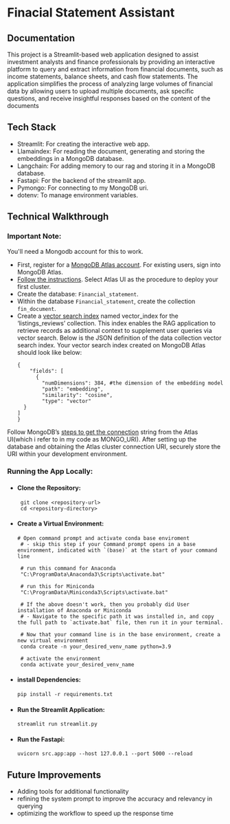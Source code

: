 # Finacial Statement Assistant

## Documentation
This project is a Streamlit-based web application designed to assist investment analysts and finance professionals by providing an interactive platform to query and extract information from financial documents, such as income statements, balance sheets, and cash flow statements. The application simplifies the process of analyzing large volumes of financial data by allowing users to upload multiple documents, ask specific questions, and receive insightful responses based on the content of the documents

## Tech Stack
- Streamlit: For creating the interactive web app.
- Llamaindex: For reading the document, generating and storing the embeddings in a MongoDB database.
- Langchain: For adding memory to our rag and storing it in a MongoDB database.
- Fastapi: For the backend of the streamlit app.
- Pymongo: For connecting to my MongoDB uri.
- dotenv: To manage environment variables.

## Technical Walkthrough
### Important Note:
You'll need a Mongodb account for this to work.
- First, register for a [MongoDB Atlas account](https://www.google.com/url?q=https%3A%2F%2Fwww.mongodb.com%2Fcloud%2Fatlas%2Fregister). For existing users, sign into MongoDB Atlas.
- [Follow the instructions](https://www.google.com/url?q=https%3A%2F%2Fwww.mongodb.com%2Fdocs%2Fatlas%2Ftutorial%2Fdeploy-free-tier-cluster%2F). Select Atlas UI as the procedure to deploy your first cluster.
- Create the database: `Financial_statement`.
- Within the database `Financial_statement`, create the collection `fin_document`.
- Create a [vector search index](https://www.google.com/url?q=https%3A%2F%2Fwww.mongodb.com%2Fdocs%2Fatlas%2Fatlas-vector-search%2Fcreate-index%2F%23procedure%2F) named vector_index for the ‘listings_reviews’ collection. This index enables the RAG application to retrieve records as additional context to supplement user queries via vector search. Below is the JSON definition of the data collection vector search index.
  Your vector search index created on MongoDB Atlas should look like below:
  ```
  {
      "fields": [
        {
          "numDimensions": 384, #the dimension of the embedding model
          "path": "embedding",
          "similarity": "cosine",
          "type": "vector"
    }
  ]
  }
Follow MongoDB’s [steps to get the connection](https://www.google.com/url?q=https%3A%2F%2Fwww.mongodb.com%2Fdocs%2Fmanual%2Freference%2Fconnection-string%2F) string from the Atlas UI(which i refer to in my code as MONGO_URI). After setting up the database and obtaining the Atlas cluster connection URI, securely store the URI within your development environment.

### Running the App Locally:
* #### Clone the Repository:
   ```
    git clone <repository-url>
    cd <repository-directory>
* #### Create a Virtual Environment:
   ```
   # Open command prompt and activate conda base enviroment
    # - skip this step if your Command prompt opens in a base environment, indicated with `(base)` at the start of your command line

    # run this command for Anaconda
    "C:\ProgramData\Anaconda3\Scripts\activate.bat"

    # run this for Miniconda
    "C:\ProgramData\Miniconda3\Scripts\activate.bat"

    # If the above doesn't work, then you probably did User installation of Anaconda or Miniconda
    # - Navigate to the specific path it was installed in, and copy the full path to `activate.bat` file, then run it in your terminal.

    # Now that your command line is in the base environment, create a new virtual environment
    conda create -n your_desired_venv_name python=3.9

    # activate the environment
    conda activate your_desired_venv_name
* #### install Dependencies:
  `pip install -r requirements.txt`
* #### Run the Streamlit Application:
   `streamlit run streamlit.py`
* #### Run the Fastapi:
   `uvicorn src.app:app --host 127.0.0.1 --port 5000 --reload`

## Future Improvements
* Adding tools for additional functionality
* refining the system prompt to improve the accuracy and relevancy in querying
* optimizing the workflow to speed up the response time

